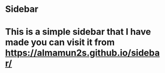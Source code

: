 # Sidebar
# This is a simple sidebar that I have made you can visit it from https://almamun2s.github.io/sidebar/